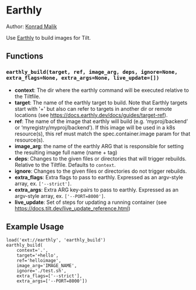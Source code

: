 # Earthly

Author: [Konrad Malik](https://github.com/konradmalik)

Use [Earthly](https://earthly.dev/) to build images for Tilt.

## Functions

### `earthly_build(target, ref, image_arg, deps, ignore=None, extra_flags=None, extra_args=None, live_update=[])`

- **context**: The dir where the earthly command will be executed relative to the Tiltfile.
- **target**: The name of the earthly target to build.
  Note that Earthly targets start with '+' but also can refer to targets
  in another dir or remote locations (see https://docs.earthly.dev/docs/guides/target-ref).
- **ref**: The name of the image that earthly will build (e.g. ‘myproj/backend’ or ‘myregistry/myproj/backend’).
  If this image will be used in a k8s resource(s), this ref must match the spec.container.image param for that resource(s).
- **image_arg**: the name of the earthly ARG that is responsible for setting the resulting image full name (name + tag)
- **deps**: Changes to the given files or directories that will trigger rebuilds. Relative to the Tiltfile. Defaults to `context`.
- **ignore**: Changes to the given files or directories do not trigger rebuilds.
- **extra_flags**: Extra flags to pass to earthly. Expressed as an argv-style array, ex. `['--strict']`.
- **extra_args**: Extra ARG key-pairs to pass to earthly. Expressed as an argv-style array, ex. `['--PORT=8000']`.
- **live_update**: Set of steps for updating a running container
  (see https://docs.tilt.dev/live_update_reference.html)

## Example Usage

```
load('ext://earthly', 'earthly_build')
earthly_build(
    context='.',
    target='+hello',
    ref='helloimage',
    image_arg='IMAGE_NAME',
    ignore='./test.sh',
    extra_flags=['--strict'],
    extra_args=['--PORT=8000'])
```
